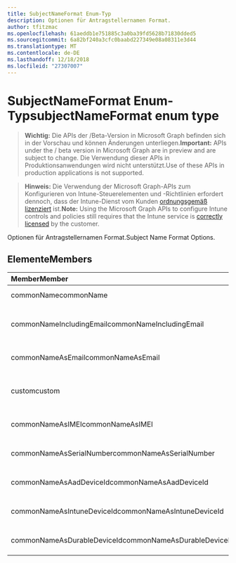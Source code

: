```yaml
---
title: SubjectNameFormat Enum-Typ
description: Optionen für Antragstellernamen Format.
author: tfitzmac
ms.openlocfilehash: 61aeddb1e751885c3a0ba39fd5628b71830dded5
ms.sourcegitcommit: 6a82bf240a3cfc0baabd227349e08a08311e3d44
ms.translationtype: MT
ms.contentlocale: de-DE
ms.lasthandoff: 12/18/2018
ms.locfileid: "27307007"
---
```

# <a name="subjectnameformat-enum-type"></a><span data-ttu-id="4122b-103">SubjectNameFormat Enum-Typ</span><span class="sxs-lookup"><span data-stu-id="4122b-103">subjectNameFormat enum type</span></span>

> <span data-ttu-id="4122b-104">**Wichtig:** Die APIs der /Beta-Version in Microsoft Graph befinden sich in der Vorschau und können Änderungen unterliegen.</span><span class="sxs-lookup"><span data-stu-id="4122b-104">**Important:** APIs under the / beta version in Microsoft Graph are in preview and are subject to change.</span></span> <span data-ttu-id="4122b-105">Die Verwendung dieser APIs in Produktionsanwendungen wird nicht unterstützt.</span><span class="sxs-lookup"><span data-stu-id="4122b-105">Use of these APIs in production applications is not supported.</span></span>

> <span data-ttu-id="4122b-106">**Hinweis:** Die Verwendung der Microsoft Graph-APIs zum Konfigurieren von Intune-Steuerelementen und -Richtlinien erfordert dennoch, dass der Intune-Dienst vom Kunden [ordnungsgemäß lizenziert](https://go.microsoft.com/fwlink/?linkid=839381) ist.</span><span class="sxs-lookup"><span data-stu-id="4122b-106">**Note:** Using the Microsoft Graph APIs to configure Intune controls and policies still requires that the Intune service is [correctly licensed](https://go.microsoft.com/fwlink/?linkid=839381) by the customer.</span></span>

<span data-ttu-id="4122b-107">Optionen für Antragstellernamen Format.</span><span class="sxs-lookup"><span data-stu-id="4122b-107">Subject Name Format Options.</span></span>
## <a name="members"></a><span data-ttu-id="4122b-108">Elemente</span><span class="sxs-lookup"><span data-stu-id="4122b-108">Members</span></span>
|<span data-ttu-id="4122b-109">Member</span><span class="sxs-lookup"><span data-stu-id="4122b-109">Member</span></span>|<span data-ttu-id="4122b-110">Wert</span><span class="sxs-lookup"><span data-stu-id="4122b-110">Value</span></span>|<span data-ttu-id="4122b-111">Beschreibung</span><span class="sxs-lookup"><span data-stu-id="4122b-111">Description</span></span>|
|:---|:---|:---|
|<span data-ttu-id="4122b-112">commonName</span><span class="sxs-lookup"><span data-stu-id="4122b-112">commonName</span></span>|<span data-ttu-id="4122b-113">0</span><span class="sxs-lookup"><span data-stu-id="4122b-113">0</span></span>|<span data-ttu-id="4122b-114">Allgemeiner Name.</span><span class="sxs-lookup"><span data-stu-id="4122b-114">Common name.</span></span>|
|<span data-ttu-id="4122b-115">commonNameIncludingEmail</span><span class="sxs-lookup"><span data-stu-id="4122b-115">commonNameIncludingEmail</span></span>|<span data-ttu-id="4122b-116">1</span><span class="sxs-lookup"><span data-stu-id="4122b-116">1</span></span>|<span data-ttu-id="4122b-117">Allgemeiner Name, einschließlich E-Mail.</span><span class="sxs-lookup"><span data-stu-id="4122b-117">Common Name Including Email.</span></span>|
|<span data-ttu-id="4122b-118">commonNameAsEmail</span><span class="sxs-lookup"><span data-stu-id="4122b-118">commonNameAsEmail</span></span>|<span data-ttu-id="4122b-119">2</span><span class="sxs-lookup"><span data-stu-id="4122b-119">2</span></span>|<span data-ttu-id="4122b-120">Allgemeiner Name als e-Mail-Nachricht.</span><span class="sxs-lookup"><span data-stu-id="4122b-120">Common Name As Email.</span></span>|
|<span data-ttu-id="4122b-121">custom</span><span class="sxs-lookup"><span data-stu-id="4122b-121">custom</span></span>|<span data-ttu-id="4122b-122">3</span><span class="sxs-lookup"><span data-stu-id="4122b-122">3</span></span>|<span data-ttu-id="4122b-123">Format des benutzerdefinierten Antragstellernamen.</span><span class="sxs-lookup"><span data-stu-id="4122b-123">Custom subject name format.</span></span>|
|<span data-ttu-id="4122b-124">commonNameAsIMEI</span><span class="sxs-lookup"><span data-stu-id="4122b-124">commonNameAsIMEI</span></span>|<span data-ttu-id="4122b-125">5</span><span class="sxs-lookup"><span data-stu-id="4122b-125">5</span></span>|<span data-ttu-id="4122b-126">Allgemeiner Name als IMEI.</span><span class="sxs-lookup"><span data-stu-id="4122b-126">Common Name As IMEI.</span></span>|
|<span data-ttu-id="4122b-127">commonNameAsSerialNumber</span><span class="sxs-lookup"><span data-stu-id="4122b-127">commonNameAsSerialNumber</span></span>|<span data-ttu-id="4122b-128">6</span><span class="sxs-lookup"><span data-stu-id="4122b-128">6</span></span>|<span data-ttu-id="4122b-129">Allgemeiner Name als fortlaufende Zahl.</span><span class="sxs-lookup"><span data-stu-id="4122b-129">Common Name As Serial Number.</span></span>|
|<span data-ttu-id="4122b-130">commonNameAsAadDeviceId</span><span class="sxs-lookup"><span data-stu-id="4122b-130">commonNameAsAadDeviceId</span></span>|<span data-ttu-id="4122b-131">7</span><span class="sxs-lookup"><span data-stu-id="4122b-131">7</span></span>|<span data-ttu-id="4122b-132">Allgemeiner Name als fortlaufende Zahl.</span><span class="sxs-lookup"><span data-stu-id="4122b-132">Common Name As Serial Number.</span></span>|
|<span data-ttu-id="4122b-133">commonNameAsIntuneDeviceId</span><span class="sxs-lookup"><span data-stu-id="4122b-133">commonNameAsIntuneDeviceId</span></span>|<span data-ttu-id="4122b-134">8</span><span class="sxs-lookup"><span data-stu-id="4122b-134">8</span></span>|<span data-ttu-id="4122b-135">Allgemeiner Name als fortlaufende Zahl.</span><span class="sxs-lookup"><span data-stu-id="4122b-135">Common Name As Serial Number.</span></span>|
|<span data-ttu-id="4122b-136">commonNameAsDurableDeviceId</span><span class="sxs-lookup"><span data-stu-id="4122b-136">commonNameAsDurableDeviceId</span></span>|<span data-ttu-id="4122b-137">9</span><span class="sxs-lookup"><span data-stu-id="4122b-137">9</span></span>|<span data-ttu-id="4122b-138">Allgemeiner Name als fortlaufende Zahl.</span><span class="sxs-lookup"><span data-stu-id="4122b-138">Common Name As Serial Number.</span></span>|





